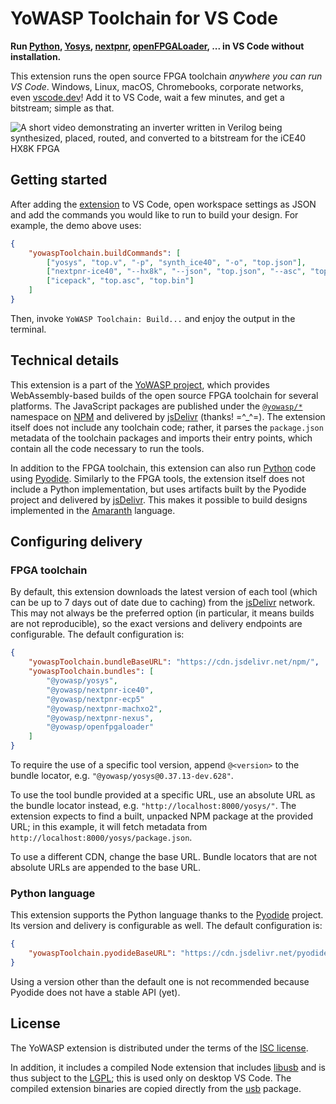 # YoWASP Toolchain for VS Code

**Run [Python][], [Yosys][], [nextpnr][], [openFPGALoader][], ... in VS Code without installation.**

This extension runs the open source FPGA toolchain *anywhere you can run VS Code*. Windows, Linux, macOS, Chromebooks, corporate networks, even [vscode.dev][]! Add it to VS Code, wait a few minutes, and get a bitstream; simple as that.

![A short video demonstrating an inverter written in Verilog being synthesized, placed, routed, and converted to a bitstream for the iCE40 HX8K FPGA](demo.gif)

[python]: https://python.org/
[yosys]: https://github.com/YosysHQ/yosys
[nextpnr]: https://github.com/YosysHQ/nextpnr
[openFPGALoader]: https://github.com/trabucayre/openFPGALoader
[vscode.dev]: https://vscode.dev

## Getting started

After adding the [extension][] to VS Code, open workspace settings as JSON and add the commands you would like to run to build your design. For example, the demo above uses:

```json
{
    "yowaspToolchain.buildCommands": [
        ["yosys", "top.v", "-p", "synth_ice40", "-o", "top.json"],
        ["nextpnr-ice40", "--hx8k", "--json", "top.json", "--asc", "top.asc"],
        ["icepack", "top.asc", "top.bin"]
    ]
}
```

Then, invoke `YoWASP Toolchain: Build...` and enjoy the output in the terminal.

[extension]: https://marketplace.visualstudio.com/items?itemName=yowasp.toolchain

## Technical details

This extension is a part of the [YoWASP project][yowasp], which provides WebAssembly-based builds of the open source FPGA toolchain for several platforms. The JavaScript packages are published under the [`@yowasp/*`][yowasp-npm] namespace on [NPM][] and delivered by [jsDelivr][] (thanks! =^_^=). The extension itself does not include any toolchain code; rather, it parses the `package.json` metadata of the toolchain packages and imports their entry points, which contain all the code necessary to run the tools.

In addition to the FPGA toolchain, this extension can also run [Python][] code using [Pyodide][]. Similarly to the FPGA tools, the extension itself does not include a Python implementation, but uses artifacts built by the Pyodide project and delivered by [jsDelivr][]. This makes it possible to build designs implemented in the [Amaranth][] language.

[yowasp]: https://yowasp.org
[yowasp-npm]: https://npmjs.org/org/yowasp
[npm]: https://npmjs.org/
[jsdelivr]: https://www.jsdelivr.com/
[pyodide]: https://pyodide.org/
[amaranth]: https://amaranth-lang.org/

## Configuring delivery

### FPGA toolchain

By default, this extension downloads the latest version of each tool (which can be up to 7 days out of date due to caching) from the [jsDelivr][] network. This may not always be the preferred option (in particular, it means builds are not reproducible), so the exact versions and delivery endpoints are configurable. The default configuration is:

```json
{
    "yowaspToolchain.bundleBaseURL": "https://cdn.jsdelivr.net/npm/",
    "yowaspToolchain.bundles": [
        "@yowasp/yosys",
        "@yowasp/nextpnr-ice40",
        "@yowasp/nextpnr-ecp5"
        "@yowasp/nextpnr-machxo2",
        "@yowasp/nextpnr-nexus",
        "@yowasp/openfpgaloader"
    ]
}
```

To require the use of a specific tool version, append `@<version>` to the bundle locator, e.g. `"@yowasp/yosys@0.37.13-dev.628"`.

To use the tool bundle provided at a specific URL, use an absolute URL as the bundle locator instead, e.g. `"http://localhost:8000/yosys/"`. The extension expects to find a built, unpacked NPM package at the provided URL; in this example, it will fetch metadata from `http://localhost:8000/yosys/package.json`.

To use a different CDN, change the base URL. Bundle locators that are not absolute URLs are appended to the base URL.

[@yowasp]: https://npmjs.com/org/yowasp

### Python language

This extension supports the Python language thanks to the [Pyodide][] project. Its version and delivery is configurable as well. The default configuration is:

```json
{
    "yowaspToolchain.pyodideBaseURL": "https://cdn.jsdelivr.net/pyodide/v0.24.1/"
}
```

Using a version other than the default one is not recommended because Pyodide does not have a stable API (yet).

## License

The YoWASP extension is distributed under the terms of the [ISC license](LICENSE.txt).

In addition, it includes a compiled Node extension that includes [libusb](https://github.com/libusb/libusb) and is thus subject to the [LGPL](https://github.com/libusb/libusb/blob/master/COPYING); this is used only on desktop VS Code. The compiled extension binaries are copied directly from the [usb](https://www.npmjs.com/package/usb) package.
